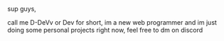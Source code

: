sup guys,

call me D-DeVv or Dev for short, im a new web programmer and im just doing some personal projects right now, feel free to dm on discord
